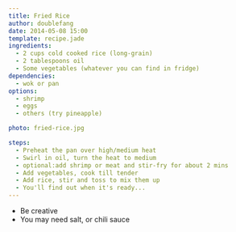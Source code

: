 ```yaml
---
title: Fried Rice
author: doublefang
date: 2014-05-08 15:00
template: recipe.jade
ingredients:
  - 2 cups cold cooked rice (long-grain)
  - 2 tablespoons oil
  - Some vegetables (whatever you can find in fridge)
dependencies:
  - wok or pan
options:
  - shrimp
  - eggs
  - others (try pineapple)

photo: fried-rice.jpg

steps:
  - Preheat the pan over high/medium heat
  - Swirl in oil, turn the heat to medium
  - optional:add shrimp or meat and stir-fry for about 2 mins
  - Add vegetables, cook till tender
  - Add rice, stir and toss to mix them up
  - You'll find out when it's ready...
---
```


* Be creative
* You may need salt, or chili sauce


